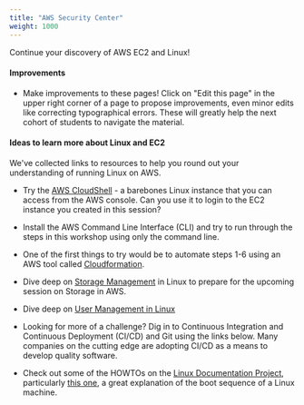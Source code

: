```yaml
---
title: "AWS Security Center"
weight: 1000
---
```


Continue your discovery of AWS EC2 and Linux!
<br>

#### Improvements
  - Make improvements to these pages! Click on "Edit this page" in the upper right corner of a page to 
    propose improvements, even minor edits like correcting typographical errors. These will 
    greatly help the next cohort of students to navigate the material.

#### Ideas to learn more about Linux and EC2
We've collected links to resources to help you round out your understanding of running Linux on AWS. 
- Try the [AWS CloudShell](https://aws.amazon.com/cloudshell/) - a barebones Linux instance that you can access 
  from the AWS console. Can you use it to login to the EC2 instance you created in this session?
  
- Install the AWS Command Line Interface (CLI) and try to run through the steps in this workshop using only
  the command line.
    
- One of the first things to try would be to automate steps 1-6 using 
an AWS tool called [Cloudformation](https://aws.amazon.com/cloudformation/).
  
- Dive deep on [Storage Management](/further_reading/storage_management.html) in Linux to prepare for the
upcoming session on Storage in AWS.

- Dive deep on [User Management in Linux](/further_reading/user_management.html)
- Looking for more of a challenge? Dig in to Continuous Integration and Continuous Deployment (CI/CD) and Git
using the links below. Many companies on the cutting edge are adopting CI/CD as a means to develop
  quality software.
  
- Check out some of the HOWTOs on the 
  [Linux Documentation Project](https://tldp.org/HOWTO/HOWTO-INDEX/howtos.html), particularly [this one](https://tldp.org/HOWTO/From-PowerUp-To-Bash-Prompt-HOWTO.html), a great explanation of the boot sequence of a Linux machine.